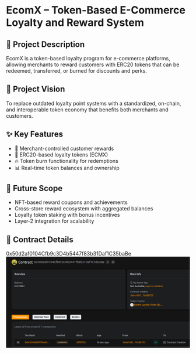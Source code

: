 # EcomX – Token-Based E-Commerce Loyalty and Reward System

## 📄 Project Description

EcomX is a token-based loyalty program for e-commerce platforms, allowing merchants to reward customers with ERC20 tokens that can be redeemed, transferred, or burned for discounts and perks.

## 🎯 Project Vision

To replace outdated loyalty point systems with a standardized, on-chain, and interoperable token economy that benefits both merchants and customers.

## ✨ Key Features

- 🏪 Merchant-controlled customer rewards
- 🎁 ERC20-based loyalty tokens (ECMX)
- 🔥 Token burn functionality for redemptions
- 📊 Real-time token balances and ownership

## 🔮 Future Scope

- NFT-based reward coupons and achievements
- Cross-store reward ecosystem with aggregated balances
- Loyalty token staking with bonus incentives
- Layer-2 integration for scalability

## 📜 Contract Details
0x50d2af0104Cfb9c3D4b5447f83b31Daf1C35baBe
![alt text](image.png)